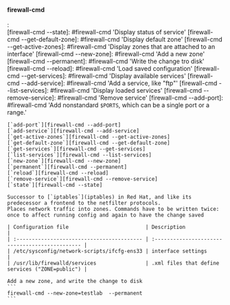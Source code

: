 #### firewall-cmd
:   
    <!-- `firewall-cmd` options -->
    [firewall-cmd --state]: #firewall-cmd 'Display status of service'
    [firewall-cmd --get-default-zone]: #firewall-cmd 'Display default zone'
    [firewall-cmd --get-active-zones]: #firewall-cmd 'Display zones that are attached to an interface'
    [firewall-cmd --new-zone]: #firewall-cmd 'Add a new zone'
    [firewall-cmd --permanent]: #firewall-cmd 'Write the change tro disk'
    [firewall-cmd --reload]: #firewall-cmd 'Load saved configuration'
    [firewall-cmd --get-services]: #firewall-cmd 'Display available services'
    [firewall-cmd --add-service]: #firewall-cmd 'Add a service, like "ftp"'
    [firewall-cmd --list-services]: #firewall-cmd 'Display loaded services'
    [firewall-cmd --remove-service]: #firewall-cmd 'Remove service'
    [firewall-cmd --add-port]: #firewall-cmd 'Add nonstandard `$PORTS`, which can be a single port or a range.'

    [`add-port`][firewall-cmd --add-port] 
    [`add-service`][firewall-cmd --add-service] 
    [`get-active-zones`][firewall-cmd --get-active-zones] 
    [`get-default-zone`][firewall-cmd --get-default-zone] 
    [`get-services`][firewall-cmd --get-services] 
    [`list-services`][firewall-cmd --list-services] 
    [`new-zone`][firewall-cmd --new-zone] 
    [`permanent`][firewall-cmd --permanent] 
    [`reload`][firewall-cmd --reload] 
    [`remove-service`][firewall-cmd --remove-service] 
    [`state`][firewall-cmd --state]

    Successor to [`iptables`](iptables) in Red Hat, and like its predecessor a frontend to the netfilter protocols. 
    Places network traffic into zones. Commands have to be written twice: once to affect running config and again to have the change saved

    | Configuration file                         | Description                                     |
    | :----------------------------------------- | :---------------------------------------------- |
    | /etc/sysconfig/network-scripts/ifcfg-ens33 | interface settings                              |
    | /usr/lib/firewalld/services                | .xml files that define services ("ZONE=public") |

    Add a new zone, and write the change to disk
    ```
    firewall-cmd --new-zone=testlab  --permanent
    ```